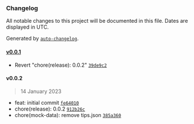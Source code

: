 ### Changelog

All notable changes to this project will be documented in this file. Dates are displayed in UTC.

Generated by [`auto-changelog`](https://github.com/CookPete/auto-changelog).

#### [v0.0.1](https://github.com/TRETYAKweb/tips-and-tricks-react/compare/v0.0.2...v0.0.1)

- Revert "chore(release): 0.0.2" [`39de9c2`](https://github.com/TRETYAKweb/tips-and-tricks-react/commit/39de9c2ae40e3dc359a207599c1edecdd9648319)

#### v0.0.2

> 14 January 2023

- feat: initial commit [`fe64010`](https://github.com/TRETYAKweb/tips-and-tricks-react/commit/fe640102436088c9f360fc6f4d44ff8573b96f45)
- chore(release): 0.0.2 [`912b26c`](https://github.com/TRETYAKweb/tips-and-tricks-react/commit/912b26c9191075dd23762532379485d77c3e5f37)
- chore(mock-data): remove tips.json [`385a360`](https://github.com/TRETYAKweb/tips-and-tricks-react/commit/385a36020c343f5db1fe972c7ceef6e0b47079d7)
